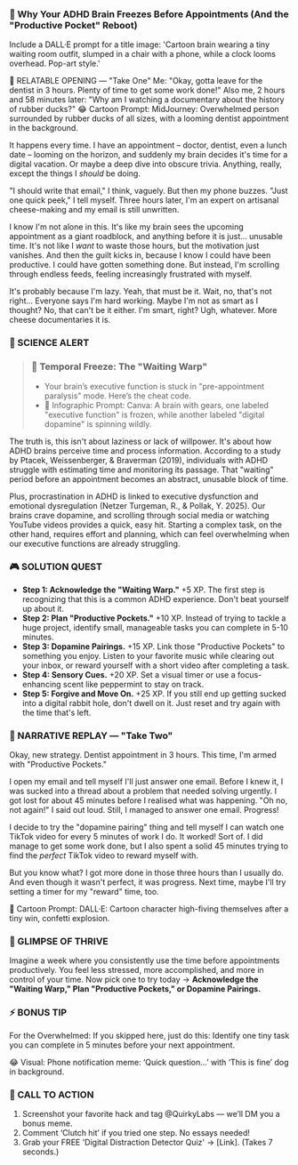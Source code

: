 ### **🎯 Why Your ADHD Brain Freezes Before Appointments (And the "Productive Pocket" Reboot)**

Include a DALL·E prompt for a title image: 'Cartoon brain wearing a tiny waiting room outfit, slumped in a chair with a phone, while a clock looms overhead. Pop-art style.'

📖 RELATABLE OPENING — "Take One"
Me: "Okay, gotta leave for the dentist in 3 hours. Plenty of time to get some work done!"
Also me, 2 hours and 58 minutes later: "Why am I watching a documentary about the history of rubber ducks?"
😂 Cartoon Prompt: MidJourney: Overwhelmed person surrounded by rubber ducks of all sizes, with a looming dentist appointment in the background.

It happens every time. I have an appointment – doctor, dentist, even a lunch date – looming on the horizon, and suddenly my brain decides it's time for a digital vacation. Or maybe a deep dive into obscure trivia. Anything, really, except the things I *should* be doing.

"I should write that email," I think, vaguely. But then my phone buzzes. "Just one quick peek," I tell myself. Three hours later, I'm an expert on artisanal cheese-making and my email is still unwritten.

I know I'm not alone in this. It's like my brain sees the upcoming appointment as a giant roadblock, and anything before it is just… unusable time. It's not like I *want* to waste those hours, but the motivation just vanishes. And then the guilt kicks in, because I know I could have been productive. I could have gotten something done. But instead, I'm scrolling through endless feeds, feeling increasingly frustrated with myself.

It's probably because I'm lazy. Yeah, that must be it. Wait, no, that's not right... Everyone says I'm hard working. Maybe I'm not as smart as I thought? No, that can't be it either. I'm smart, right? Ugh, whatever. More cheese documentaries it is.

### 🔬 SCIENCE ALERT
> ### 🧠 Temporal Freeze: The "Waiting Warp"
> - Your brain’s executive function is stuck in "pre-appointment paralysis" mode. Here’s the cheat code.
> - 🎨 Infographic Prompt: Canva: A brain with gears, one labeled "executive function" is frozen, while another labeled "digital dopamine" is spinning wildly.

The truth is, this isn't about laziness or lack of willpower. It's about how ADHD brains perceive time and process information. According to a study by Ptacek, Weissenberger, & Braverman (2019), individuals with ADHD struggle with estimating time and monitoring its passage. That "waiting" period before an appointment becomes an abstract, unusable block of time.

Plus, procrastination in ADHD is linked to executive dysfunction and emotional dysregulation (Netzer Turgeman, R., & Pollak, Y. 2025). Our brains crave dopamine, and scrolling through social media or watching YouTube videos provides a quick, easy hit. Starting a complex task, on the other hand, requires effort and planning, which can feel overwhelming when our executive functions are already struggling.

### 🎮 SOLUTION QUEST
- **Step 1: Acknowledge the "Waiting Warp."** +5 XP. The first step is recognizing that this is a common ADHD experience. Don't beat yourself up about it.
- **Step 2: Plan "Productive Pockets."** +10 XP. Instead of trying to tackle a huge project, identify small, manageable tasks you can complete in 5-10 minutes.
- **Step 3: Dopamine Pairings.** +15 XP. Link those "Productive Pockets" to something you enjoy. Listen to your favorite music while clearing out your inbox, or reward yourself with a short video after completing a task.
- **Step 4: Sensory Cues.** +20 XP. Set a visual timer or use a focus-enhancing scent like peppermint to stay on track.
- **Step 5: Forgive and Move On.** +25 XP. If you still end up getting sucked into a digital rabbit hole, don't dwell on it. Just reset and try again with the time that's left.

### 🔄 NARRATIVE REPLAY — "Take Two"
Okay, new strategy. Dentist appointment in 3 hours. This time, I'm armed with "Productive Pockets."

I open my email and tell myself I'll just answer one email. Before I knew it, I was sucked into a thread about a problem that needed solving urgently. I got lost for about 45 minutes before I realised what was happening.
"Oh no, not again!" I said out loud.
Still, I managed to answer one email. Progress!

I decide to try the "dopamine pairing" thing and tell myself I can watch one TikTok video for every 5 minutes of work I do.
It worked! Sort of. I did manage to get some work done, but I also spent a solid 45 minutes trying to find the *perfect* TikTok video to reward myself with.

But you know what? I got more done in those three hours than I usually do. And even though it wasn't perfect, it was progress. Next time, maybe I'll try setting a timer for my "reward" time, too.

🎨 Cartoon Prompt: DALL·E: Cartoon character high-fiving themselves after a tiny win, confetti explosion.

### 🌟 GLIMPSE OF THRIVE
Imagine a week where you consistently use the time before appointments productively. You feel less stressed, more accomplished, and more in control of your time. Now pick one to try today → **Acknowledge the "Waiting Warp," Plan "Productive Pockets," or Dopamine Pairings.**

### ⚡ BONUS TIP
For the Overwhelmed: If you skipped here, just do this: Identify one tiny task you can complete in 5 minutes before your next appointment.

😂 Visual: Phone notification meme: ‘Quick question…’ with ‘This is fine’ dog in background.

### 📢 CALL TO ACTION
1. Screenshot your favorite hack and tag @QuirkyLabs — we’ll DM you a bonus meme.
2. Comment ‘Clutch hit’ if you tried one step. No essays needed!
3. Grab your FREE 'Digital Distraction Detector Quiz' → [Link]. (Takes 7 seconds.)